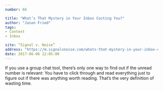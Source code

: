 ```yaml
---
number: 66

title: "What’s That Mystery in Your Inbox Costing You?"
author: "Jason Fried"
tags:
- Context
- Inbox

site: “Signal v. Noise”
address: "https://m.signalvnoise.com/whats-that-mystery-in-your-inbox-costing-you-89eb13911964"
date: 2017-06-06 12:05:00
---
```


If you use a group chat tool, there’s only one way to find out if the unread number is relevant: You have to click through and read everything just to figure out if there was anything worth reading. That’s the very definition of wasting time.
